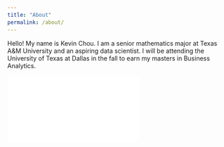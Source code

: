 ```yaml
---
title: "About"
permalink: /about/
---
```


Hello! My name is Kevin Chou. I am a senior mathematics major at Texas A&M University
and an aspiring data scientist. I will be attending the University of Texas at Dallas
in the fall to earn my masters in Business Analytics.

![Resume](images/resume.pdf)
